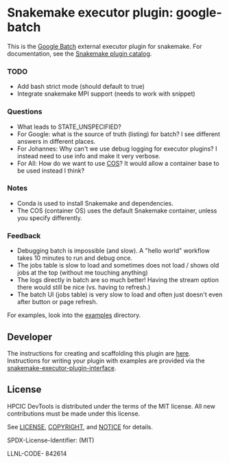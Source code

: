 # Snakemake executor plugin: google-batch

This is the [Google Batch](https://cloud.google.com/batch/docs/get-started) external executor plugin for snakemake.
For documentation, see the [Snakemake plugin catalog](https://snakemake.github.io/snakemake-plugin-catalog/plugins/executor/googlebatch.html).

###  TODO

- Add bash strict mode (should default to true)
- Integrate snakemake MPI support (needs to work with snippet)


### Questions

- What leads to STATE_UNSPECIFIED?
- For Google: what is the source of truth (listing) for batch? I see different answers in different places.
- For Johannes: Why can't we use debug logging for executor plugins? I instead need to use info and make it very verbose.
- For All: How do we want to use [COS](https://cloud.google.com/container-optimized-os/docs/concepts/features-and-benefits)? It would allow a container base to be used instead I think?

### Notes

- Conda is used to install Snakemake and dependencies.
- The COS (container OS) uses the default Snakemake container, unless you specify differently.

### Feedback

- Debugging batch is impossible (and slow). A "hello world" workflow takes 10 minutes to run and debug once.
- The jobs table is slow to load and sometimes does not load / shows old jobs at the top (without me touching anything)
- The logs directly in batch are so much better! Having the stream option there would still be nice (vs. having to refresh.)
- The batch UI (jobs table) is very slow to load and often just doesn't even after button or page refresh.

For examples, look into the [examples](examples) directory.


## Developer

The instructions for creating and scaffolding this plugin are [here](https://github.com/snakemake/poetry-snakemake-plugin#scaffolding-an-executor-plugin).
Instructions for writing your plugin with examples are provided via the [snakemake-executor-plugin-interface](https://github.com/snakemake/snakemake-executor-plugin-interface).


## License

HPCIC DevTools is distributed under the terms of the MIT license.
All new contributions must be made under this license.

See [LICENSE](https://github.com/converged-computing/cloud-select/blob/main/LICENSE),
[COPYRIGHT](https://github.com/converged-computing/cloud-select/blob/main/COPYRIGHT), and
[NOTICE](https://github.com/converged-computing/cloud-select/blob/main/NOTICE) for details.

SPDX-License-Identifier: (MIT)

LLNL-CODE- 842614
